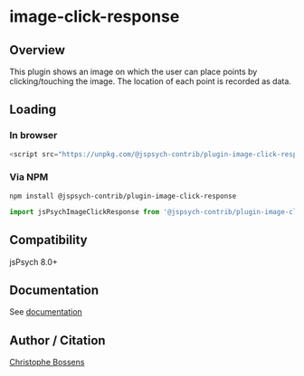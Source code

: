 # image-click-response

## Overview

This plugin shows an image on which the user can place points by clicking/touching the image. The location of each point is recorded as data.

## Loading

### In browser

```js
<script src="https://unpkg.com/@jspsych-contrib/plugin-image-click-response@1.0.0"></script>
```

### Via NPM

```
npm install @jspsych-contrib/plugin-image-click-response
```

```js
import jsPsychImageClickResponse from '@jspsych-contrib/plugin-image-click-response';
```

## Compatibility

jsPsych 8.0+

## Documentation

See [documentation](https://github.com/jspsych/jspsych-contrib/blob/main/packages/plugin-image-click-response/docs/jspsych-image-click-response.md)

## Author / Citation

[Christophe Bossens](https://github.com/ChristopheBossens)

